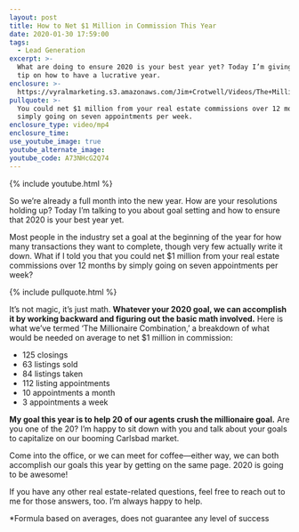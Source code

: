 ```yaml
---
layout: post
title: How to Net $1 Million in Commission This Year
date: 2020-01-30 17:59:00
tags:
  - Lead Generation
excerpt: >-
  What are doing to ensure 2020 is your best year yet? Today I’m giving a huge
  tip on how to have a lucrative year.
enclosure: >-
  https://vyralmarketing.s3.amazonaws.com/Jim+Crotwell/Videos/The+Millionaire+Combination.mp4
pullquote: >-
  You could net $1 million from your real estate commissions over 12 months by
  simply going on seven appointments per week.
enclosure_type: video/mp4
enclosure_time:
use_youtube_image: true
youtube_alternate_image:
youtube_code: A73NHcG2Q74
---
```


{% include youtube.html %}

So we’re already a full month into the new year. How are your resolutions holding up? Today I’m talking to you about goal setting and how to ensure that 2020 is your best year yet.&nbsp;

Most people in the industry set a goal at the beginning of the year for how many transactions they want to complete, though very few actually write it down. What if I told you that you could net $1 million from your real estate commissions over 12 months by simply going on seven appointments per week?&nbsp;

{% include pullquote.html %}

It’s not magic, it’s just math. **Whatever your 2020 goal, we can accomplish it by working backward and figuring out the basic math involved.** Here is what we’ve termed ‘The Millionaire Combination,’ a breakdown of what would be needed on average to net $1 million in commission:&nbsp;

* 125 closings&nbsp;
* 63 listings sold
* 84 listings taken&nbsp;
* 112 listing appointments
* 10 appointments a month&nbsp;
* 3 appointments a week

**My goal this year is to help 20 of our agents crush the millionaire goal.** Are you one of the 20? I’m happy to sit down with you and talk about your goals to capitalize on our booming Carlsbad market.&nbsp;

Come into the office, or we can meet for coffee—either way, we can both accomplish our goals this year by getting on the same page. 2020 is going to be awesome\!&nbsp;

If you have any other real estate-related questions, feel free to reach out to me for those answers, too. I’m always happy to help.&nbsp;

\*Formula based on averages, does not guarantee any level of success

&nbsp;